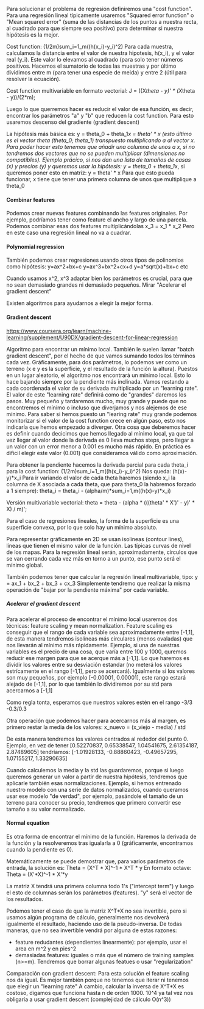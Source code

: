 Para solucionar el problema de regresión definiremos una "cost function".
Para una regresión lineal típicamente usaremos "Squared error function" o "Mean squared error" (suma de las distancias de los puntos a nuestra recta, al cuadrado para que siempre sea positivo) para determinar si nuestra hipótesis es la mejor.

Cost function: (1/2m)sum_i=1_m((h(x_i)-y_i)^2)
Para cada muestra, calculamos la distancia entre el valor de nuestra hipotesis, h(x_i), y el valor real (y_i). Este valor lo elevamos al cuadrado (para solo tener números positivos.
Hacemos el sumatorio de todas las muestras y por último dividimos entre m (para tener una especie de meida) y entre 2 (útil para resolver la ecuación).

Cost function multivariable en formato vectorial:
J = ((X*theta - y)' * (X*theta - y))/(2*m);


Luego lo que querremos hacer es reducir el valor de esa función, es decir, encontrar los parámetros "a" y "b" que reducen la cost function.
Para esto usaremos descenso del gradiente (gradient descent)

La hipótesis más básica es: y = theta_0 + theta_1*x = theta' * x (esto último es el vector theta (theta_0; theta_1) transpuesto multiplicando a al vector x.
Para poder hacer esto tenemos que añadir una columna de unos a x, si no tendremos dos vectores que no se pueden multiplicar (dimensiones no compatibles).
Ejemplo prácico, si nos dan una lista de tamaños de casas (x) y precios (y) y queremos usar la hipótesis: y = theta_0 + theta_1*x, si queremos poner esto en matriz:
y = theta' * x
Para que esto pueda funcionar, x tiene que tener una primera columna de unos que multiplique a theta_0

#### Combinar features
Podemos crear nuevas features combinando las features originales.
Por ejemplo, podríamos tener como feature el ancho y largo de una parcela. Podemos combinar esas dos features multiplicándolas x_3 = x_1 * x_2
Pero en este caso una regresión lineal no va a cuadrar.

#### Polynomial regression
También podemos crear regresiones usando otros tipos de polinomios como hipótesis:
y=ax^2+bx+c
y=ax^3+bx^2+cx+d
y=a*sqrt(x)+bx+c
etc

Cuando usamos x^2, x^3 adaptar bien los parámetros es crucial, para que no sean demasiado grandes ni demasiado pequeños.
Mirar "Acelerar el gradient descent"

Existen algoritmos para ayudarnos a elegir la mejor forma.



#### Gradient descent
https://www.coursera.org/learn/machine-learning/supplement/U90DX/gradient-descent-for-linear-regression

Algoritmo para encontrar un mínimo local. También le suelen llamar "batch gradient descent", por el hecho de que vamos sumando todos los términos cada vez.
Gráficamente, para dos parámetros, lo podemos ver como un terreno (x e y es la superficie, y el resultado de la función la altura).
Puestos en un lugar aleatorio, el algoritmo nos encontrará un mínimo local.
Esto lo hace bajando siempre por la pendiente más inclinada. Vamos restando a cada coordenada el valor de su derivada multiplicado por un "learning rate".
El valor de este "learning rate" definirá como de "grandes" daremos los pasos. Muy pequeño y tardaremos mucho, muy grande y puede que no encontremos el mínimo o incluso que diverjamos y nos alejemos de ese mínimo. Para saber si hemos puesto un "learing rate" muy grande podemos monitorizar si el valor de la cost function crece en algún paso, esto nos indicaría que hemos empezado a diverger.
Otra cosa que deberemos hacer es definir cuando decicimos que hemos llegado al mínimo local, ya que tal vez llegar al valor donde la derivada es 0 lleva muchos steps, pero llegar a un valor con un error menor a 0.001 es mucho más rápido. En práctica es dificil elegir este valor (0.001) que consideramos válido como aproximación.

Para obtener la pendiente hacemos la derivada parcial para cada theta_i para la cost function:
(1/2m)sum_i=1_m((h(x_i)-y_i)^2)
Nos queda:
(h(x)-y)*x_i
Para ir variando el valor de cada theta haremos (siendo x_i la columna de X asociada a cada theta, que para theta_0 la habremos forzado a 1 siempre):
theta_i = theta_i - (alpha/m)*sum_i=1,m((h(x)-y)*x_i)

Versión multivariable vectorial:
theta = theta - (alpha * (((theta' * X')' - y)' * X) / m)';


Para el caso de regresiones lineales, la forma de la superficie es una superficie convexa, por lo que solo hay un mínimo absoluto.

Para representar gráficamente en 2D se usan isolineas (contour lines), líneas que tienen el mismo valor de la función. Las típicas curvas de nivel de los mapas.
Para la regresión lineal serán, aproximadamente, círculos que se van cerrando cada vez más en torno a un punto, ese punto será el mínimo global.

También podemos tener que calcular la regresión lineal multivariable, tipo:
y = ax_1 + bx_2 + bx_3 + cx_3
Simplemente tendremo que realizar la misma operación de "bajar por la pendiente máxima" por cada variable.

##### Acelerar el gradient descent
Para acelerar el proceso de encontrar el mínimo local usaremos dos técnicas: feature scaling y mean normalization.
Feature scaling es conseguir que el rango de cada variable sea aproximadamente entre [-1,1], de esta manera tendremos isolíneas más circulares (menos ovaladas) que nos llevarán al mínimo más rápidamente.
Ejemplo, si una de nuestras variables es el precio de una cosa, que varía entre 100 y 1000, quremos reducir ese margen para que se acerque más a [-1,1].
Lo que haremos es dividir los valores entre su desviación estandar (no meterá los valores estrícamente en el rango [-1,1], pero se acercará).
Igualmente si los valores son muy pequeños, por ejemplo [-0.00001, 0.00001], este rango estará alejado de [-1,1], por lo que también lo dividiremos por su std para acercarnos a [-1,1]

Como regla tonta, esperamos que nuestros valores estén en el rango -3/3 -0.3/0.3

Otra operación que podemos hacer para acercarnos más al margen, es primero restar la media de los valores:
x_nuevo = (x_viejo - media) / std

De esta manera tendremos los valores centrados al rededor del punto 0.
Ejemplo, en vez de tener [0.52270837, 0.65338547, 1.04541675, 2.61354187, 2.87489605]
tendríamos: [-1.01928133, -0.88860423, -0.49657295,  1.07155217,  1.33290635]

Cuando calculemos la media y la std las guardaremos, porque si luego queremos generar un valor a partir de nuestra hipótesis, tendremos que aplicarle también esas normalizaciones.
Ejemplo, si hemos entrenado nuestro modelo con una serie de datos normalizados, cuando queramos usar ese modelo "de verdad", por ejemplo, pasándole el tamaño de un terreno para conocer su precio, tendremos que primero convertir ese tamaño a su valor normalizado.



#### Normal equation
Es otra forma de encontrar el mínimo de la función.
Haremos la derivada de la función y la resolveremos tras igualarla a 0 (gráficamente, encontramos cuando la pendiente es 0).

Matemáticamente se puede demostrar que, para varios parámetros de entrada, la solución es:
Theta = (X^T * X)^-1 * X^T * y
En formato octave:
Theta = (X'*X)^-1 * X'*y

La matriz X tendrá una primera columna todo 1's ("intercept term") y luego el esto de columnas serán los parámetros (features).
"y" será el vector de los resultados.

Podemos tener el caso de que la matriz X^T*X no sea invertible, pero si usamos algún programa de cálculo, generalmente nos devolverá igualmente el resultado, haciendo uso de la pseudo-inversa.
De todas maneras, que no sea invertible vendrá por alguna de estas razones:
 - feature redudantes (dependientes linearmente): por ejemplo, usar el area en m^2 y en pies^2
 - demasiadas features: iguales o más que el número de training samples (n>=m). Tendremos que borrar algunas featues o usar "regularization"

Comparación con gradient descent:
Para esta solución el feature scaling nos da igual.
Es mejor también porque no tenemos que iterar ni tenemos que elegir un "learning rate"
A cambio, calcular la inversa de X^T*X es costoso, digamos que funciona hasta n de orden 1000. 10^4 ya tal vez nos obligaría a usar gradient descent (complejidad de cálculo O(n^3))
